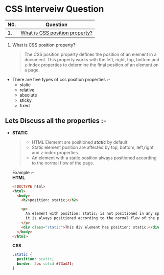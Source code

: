 # CSS Interveiw Question

| N0. | Question                                                        |
| --- | --------------------------------------------------------------- |
| 1.  | [What is CSS position property?](#What-is-CSS-position-property) |

1. What is CSS position property?
   > The CSS position property defines the position of an element in a document. This property works with the left, right, top, bottom and z-index properties to determine the final position of an element on a page.

- There are five types of css position properties :-
  - static
  - relative
  - absolute
  - sticky
  - fixed

## Lets Discuss all the properties :-

- **STATIC**

  > - HTML Elememt are positioned **_static_** by default.
  > - Static element position are affected by top, bottom, left,right and z-index properties.
  > - An element with a static position always positioned according to the normal flow of the page.

  Example :-  
   **HTML**

  ```html
  <!DOCTYPE html>
  <html>
    <body>
      <h2>position: static;</h2>

      <p>
        An element with position: static; is not positioned in any special way;
        it is always positioned according to the normal flow of the page:
      </p>
      <div class="static">This div element has position: static;</div>
    </body>
  </html>
  ```

  **CSS**

  ```css
  .static {
    position: static;
    border: 3px solid #73ad21;
  }
  ```
